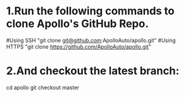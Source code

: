 # 1.Run the following commands to clone Apollo's GitHub Repo.
  #Using SSH
  "git clone git@github.com:ApolloAuto/apollo.git"
  #Using HTTPS
  "git clone https://github.com/ApolloAuto/apollo.git"  
# 2.And checkout the latest branch:
cd apollo
git checkout master
